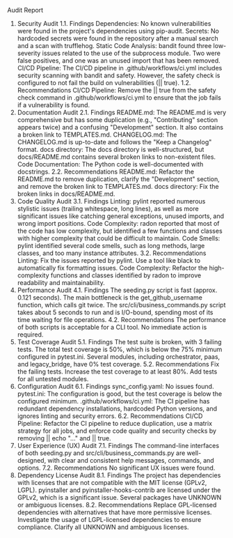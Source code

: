 Audit Report
1. Security Audit
1.1. Findings
Dependencies: No known vulnerabilities were found in the project's dependencies using pip-audit.
Secrets: No hardcoded secrets were found in the repository after a manual search and a scan with trufflehog.
Static Code Analysis: bandit found three low-severity issues related to the use of the subprocess module. Two were false positives, and one was an unused import that has been removed.
CI/CD Pipeline: The CI/CD pipeline in .github/workflows/ci.yml includes security scanning with bandit and safety. However, the safety check is configured to not fail the build on vulnerabilities (|| true).
1.2. Recommendations
CI/CD Pipeline: Remove the || true from the safety check command in .github/workflows/ci.yml to ensure that the job fails if a vulnerability is found.
2. Documentation Audit
2.1. Findings
README.md: The README.md is very comprehensive but has some duplication (e.g., "Contributing" section appears twice) and a confusing "Development" section. It also contains a broken link to TEMPLATES.md.
CHANGELOG.md: The CHANGELOG.md is up-to-date and follows the "Keep a Changelog" format.
docs directory: The docs directory is well-structured, but docs/README.md contains several broken links to non-existent files.
Code Documentation: The Python code is well-documented with docstrings.
2.2. Recommendations
README.md: Refactor the README.md to remove duplication, clarify the "Development" section, and remove the broken link to TEMPLATES.md.
docs directory: Fix the broken links in docs/README.md.
3. Code Quality Audit
3.1. Findings
Linting: pylint reported numerous stylistic issues (trailing whitespace, long lines), as well as more significant issues like catching general exceptions, unused imports, and wrong import positions.
Code Complexity: radon reported that most of the code has low complexity, but identified a few functions and classes with higher complexity that could be difficult to maintain.
Code Smells: pylint identified several code smells, such as long methods, large classes, and too many instance attributes.
3.2. Recommendations
Linting: Fix the issues reported by pylint. Use a tool like black to automatically fix formatting issues.
Code Complexity: Refactor the high-complexity functions and classes identified by radon to improve readability and maintainability.
4. Performance Audit
4.1. Findings
The seeding.py script is fast (approx. 0.121 seconds). The main bottleneck is the get_github_username function, which calls git twice.
The src/cli/business_commands.py script takes about 5 seconds to run and is I/O-bound, spending most of its time waiting for file operations.
4.2. Recommendations
The performance of both scripts is acceptable for a CLI tool. No immediate action is required.
5. Test Coverage Audit
5.1. Findings
The test suite is broken, with 3 failing tests.
The total test coverage is 50%, which is below the 75% minimum configured in pytest.ini.
Several modules, including orchestrator, paas, and legacy_bridge, have 0% test coverage.
5.2. Recommendations
Fix the failing tests.
Increase the test coverage to at least 80%.
Add tests for all untested modules.
6. Configuration Audit
6.1. Findings
sync_config.yaml: No issues found.
pytest.ini: The configuration is good, but the test coverage is below the configured minimum.
.github/workflows/ci.yml: The CI pipeline has redundant dependency installations, hardcoded Python versions, and ignores linting and security errors.
6.2. Recommendations
CI/CD Pipeline: Refactor the CI pipeline to reduce duplication, use a matrix strategy for all jobs, and enforce code quality and security checks by removing || echo "..." and || true.
7. User Experience (UX) Audit
7.1. Findings
The command-line interfaces of both seeding.py and src/cli/business_commands.py are well-designed, with clear and consistent help messages, commands, and options.
7.2. Recommendations
No significant UX issues were found.
8. Dependency License Audit
8.1. Findings
The project has dependencies with licenses that are not compatible with the MIT license (GPLv2, LGPL).
pyinstaller and pyinstaller-hooks-contrib are licensed under the GPLv2, which is a significant issue.
Several packages have UNKNOWN or ambiguous licenses.
8.2. Recommendations
Replace GPL-licensed dependencies with alternatives that have more permissive licenses.
Investigate the usage of LGPL-licensed dependencies to ensure compliance.
Clarify all UNKNOWN and ambiguous licenses.